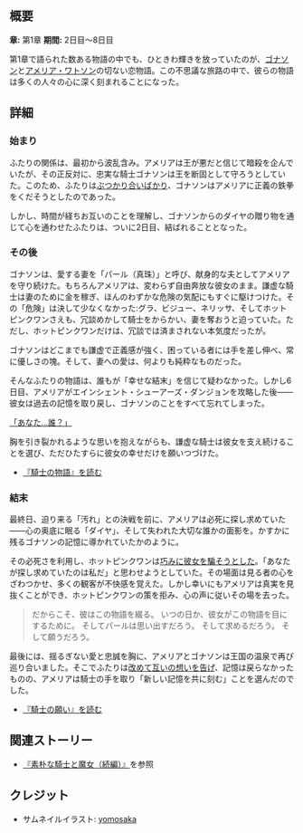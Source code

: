 <!-- title: 騎士の物語 -->
<!-- quote: 彼は知っていた――こんな身勝手な願いが叶うことなど、決してないと。 -->
<!-- chapters: 0 -->
<!-- images: (64個のダイヤを贈られ、ゴナソンはジョン・ワトソンと結婚した), (アメリアが記憶を取り戻した後にゴナソンと再会), (ホットピンクワンがアメリアを奪おうとする場面), (ゴナソンとアメリアの幸せな結末) -->
<!-- model: false -->

## 概要

**章:** 第1章
**期間:** 2日目〜8日目

第1章で語られた数ある物語の中でも、ひときわ輝きを放っていたのが、[ゴナソン](#entry:gigi-entry)と[アメリア・ワトソン](#entry:ame-entry)の切ない恋物語。この不思議な旅路の中で、彼らの物語は多くの人々の心に深く刻まれることになった。

## 詳細

### 始まり

ふたりの関係は、最初から波乱含み。アメリアは王が悪だと信じて暗殺を企んでいたが、その正反対に、忠実な騎士ゴナソンは王を断固として守ろうとしていた。このため、ふたりは[ぶつかり合いばかり](https://www.youtube.com/live/y9KKa_k2VTU?t=5967)、ゴナソンはアメリアに正義の鉄拳をくだそうとしたのであった。

しかし、時間が経ちお互いのことを理解し、ゴナソンからのダイヤの贈り物を通じて心を通わせたふたりは、ついに2日目、結ばれることとなった。

### その後

ゴナソンは、愛する妻を「パール（真珠）」と呼び、献身的な夫としてアメリアを守り続けた。もちろんアメリアは、変わらず自由奔放な彼女のまま。謙虚な騎士は妻のために金を稼ぎ、ほんのわずかな危険の気配にもすぐに駆けつけた。その「危険」は決して少なくなかった:グラ、ビジュー、ネリッサ、そしてホットピンクワンさえも、冗談めかして騎士をからかい、妻を奪おうと迫っていた。ただし、ホットピンクワンだけは、冗談では済まされない本気度だったが。

ゴナソンはどこまでも謙虚で正義感が強く、困っている者には手を差し伸べ、常に優しさの塊。そして、妻への愛は、何よりも純粋なものだった。

そんなふたりの物語は、誰もが「幸せな結末」を信じて疑わなかった。しかし6日目、アメリアがエインシェント・シューアーズ・ダンジョンを攻略した後――彼女は過去の記憶を取り戻し、ゴナソンのことをすべて忘れてしまった。

[「あなた…誰？」](#embed:https://www.youtube.com/live/i7g-HJMqZ_E?feature=shared&t=5989)

胸を引き裂かれるような思いを抱えながらも、謙虚な騎士は彼女を支え続けることを選び、ただひたすらに彼女の幸せだけを願いつづけた。

- [『騎士の物語』を読む](#text:a-knights-tale)

### 結末

最終日、迫り来る「汚れ」との決戦を前に、アメリアは必死に探し求めていた――心の奥底に眠る「ダイヤ」、そして失われた大切な誰かの面影を。かすかに残るゴナソンの記憶に導かれていたかのように。

その必死さを利用し、ホットピンクワンは[巧みに彼女を騙そうとした](https://www.youtube.com/live/WvRIdaH107U?feature=shared&t=8758)。「あなたが探し求めていたのは私だ」と思わせようとしていた。その場面は見る者の心をざわつかせ、多くの観客が不快感を覚えた。しかし幸いにもアメリアは真実を見抜くことができ、ホットピンクワンの策を拒み、心の声に従いその場を去った。

> だからこそ、彼はこの物語を綴る。
> いつの日か、彼女がこの物語を目にするために。
> そしてパールは思い出すだろう。
> そして求めるだろう。
> そして願うだろう。

最後には、揺るぎない愛と忠誠を胸に、アメリアとゴナソンは王国の温泉で再び巡り合いました。そこでふたりは[改めて互いの想いを告げ](https://www.youtube.com/live/mxOT9QEg5dI?feature=shared&t=10312)、記憶は戻らなかったものの、アメリアは騎士の手を取り「新しい記憶を共に刻む」ことを選んだのでした。

- [『騎士の願い』を読む](#text:a-knights-wish)

## 関連ストーリー

- [『素朴な騎士と魔女（続編）』](#entry:humble-knight-witch-entry)を参照

## クレジット

- サムネイルイラスト: [yomosaka](https://x.com/yomosaka/status/1832146121898221666)

